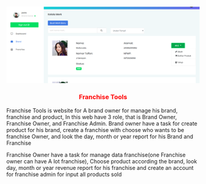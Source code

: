 <div>
    <p align="center"><img src="https://github.com/RezaNum1/Franchise-tools/blob/master/public/assets/backend/images/brandowner1.png"></p>
<h3 style="color:red;text-align:center">Franchise Tools</h3>
<p>
	Franchise Tools is website for A brand owner for manage his brand, franchise and product, In this web have 3 role, that is Brand Owner, Franchise Owner, and Franchise Admin. Brand owner have a task for create product for his brand, create a franchise with choose who wants to be franchise Owner, and look the day, month or year report for his Brand and Franchise</p>
    <p>
    Franchise Owner have a task for manage data franchise(one Franchise owner can have A lot franchise), Choose product according the brand, look day, month or year revenue report for his franchise and create an account for franchise admin for input all products sold
    </p>
    </div>
